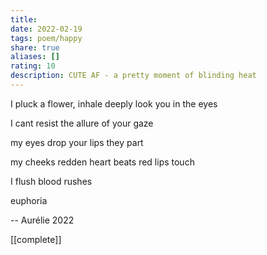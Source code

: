 ```yaml
---
title: 
date: 2022-02-19
tags: poem/happy 
share: true
aliases: []
rating: 10
description: CUTE AF - a pretty moment of blinding heat
---
```




I pluck a flower, 
inhale deeply
look you in the eyes

I cant resist
the allure 
of your gaze

my eyes drop
your lips
they part

my cheeks redden
heart beats
red lips touch

I flush 
blood rushes

euphoria

-- Aurélie 2022




[[complete]]